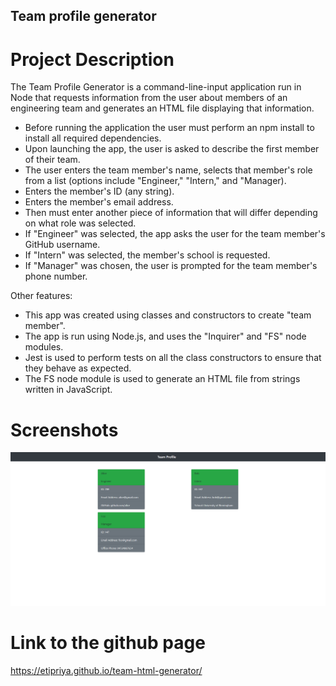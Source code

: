 ## Team profile generator

# Project Description

The Team Profile Generator is a command-line-input application run in Node that requests information from the user about members of an engineering team and generates an HTML file displaying that information.

- Before running the application the user must perform an npm install to install all required dependencies.
- Upon launching the app, the user is asked to describe the first member of their team.
- The user enters the team member's name, selects that member's role from a list (options include "Engineer," "Intern," and "Manager).
- Enters the member's ID (any string).
- Enters the member's email address.
- Then must enter another piece of information that will differ depending on what role was selected.
- If "Engineer" was selected, the app asks the user for the team member's GitHub username.
- If "Intern" was selected, the member's school is requested.
- If "Manager" was chosen, the user is prompted for the team member's phone number.

Other features:

- This app was created using classes and constructors to create "team member".
- The app is run using Node.js, and uses the "Inquirer" and "FS" node modules.
- Jest is used to perform tests on all the class constructors to ensure that they behave as expected.
- The FS node module is used to generate an HTML file from strings written in JavaScript.

# Screenshots

![image](src/images/team-profile-generator.png)

# Link to the github page

https://etipriya.github.io/team-html-generator/
